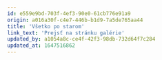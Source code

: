 ```yaml
---
id: e559e9bd-703f-4ef3-90e0-61cb776e91a9
origin: a016a30f-c4e7-446b-b1d9-7a5de765aa44
title: 'Všetko po starom'
link_text: 'Prejsť na stránku galérie'
updated_by: a1054a8c-ce4f-42f3-98db-732d64f7c284
updated_at: 1647516862
---
```

